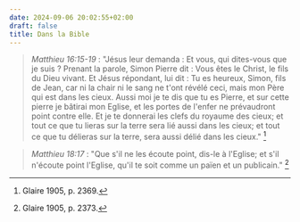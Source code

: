 ```yaml
---
date: 2024-09-06 20:02:55+02:00
draft: false
title: Dans la Bible
---
```





> *Matthieu 16:15-19* :  "Jésus leur demanda : Et vous, qui dites-vous que je suis ? Prenant la parole, Simon Pierre dit : Vous êtes le Christ, le fils du Dieu vivant. Et Jésus répondant, lui dit : Tu es heureux, Simon, fils de Jean, car ni la chair ni le sang ne t'ont révélé ceci, mais mon Père qui est dans les cieux. Aussi moi je te dis que tu es Pierre, et sur cette pierre je bâtirai mon Eglise, et les portes de l'enfer ne prévaudront point contre elle. Et je te donnerai les clefs du royaume des cieux; et tout ce que tu lieras sur la terre sera lié aussi dans les cieux; et tout ce que tu délieras sur la terre, sera aussi délié dans les cieux." [^1]

[^1]: Glaire 1905, p. 2369.

> *Matthieu 18:17* : "Que s'il ne les écoute point, dis-le à l'Eglise; et s'il n'écoute point l'Eglise, qu'il te soit comme un païen et un publicain." [^2]

[^2]: Glaire 1905, p. 2373.

